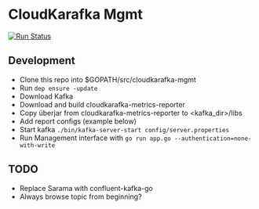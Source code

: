 # CloudKarafka Mgmt

 [![Run Status](https://api.shippable.com/projects/5bab6ccbe8c96c070042aa6c/badge?branch=master)]() 
 
## Development

* Clone this repo into $GOPATH/src/cloudkarafka-mgmt
* Run `dep ensure -update`
* Download Kafka
* Download and build cloudkarafka-metrics-reporter
* Copy überjar from cloudkarafka-metrics-reporter to <kafka_dir>/libs
* Add report configs (example below)
* Start kafka `./bin/kafka-server-start config/server.properties`
* Run Management interface with `go run app.go --authentication=none-with-write`

## TODO

* Replace Sarama with confluent-kafka-go
* Always browse topic from beginning?


